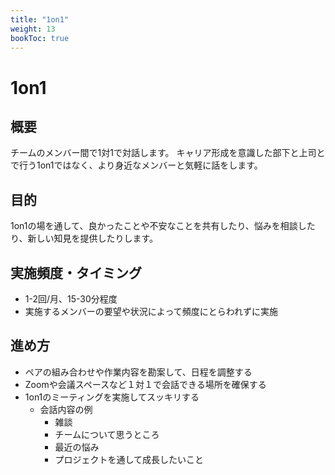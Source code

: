 ```yaml
---
title: "1on1"
weight: 13
bookToc: true
---
```


# 1on1

## 概要
チームのメンバー間で1対1で対話します。
キャリア形成を意識した部下と上司とで行う1on1ではなく、より身近なメンバーと気軽に話をします。

## 目的
1on1の場を通して、良かったことや不安なことを共有したり、悩みを相談したり、新しい知見を提供したりします。

## 実施頻度・タイミング
- 1-2回/月、15-30分程度
- 実施するメンバーの要望や状況によって頻度にとらわれずに実施

## 進め方
- ペアの組み合わせや作業内容を勘案して、日程を調整する
- Zoomや会議スペースなど１対１で会話できる場所を確保する
- 1on1のミーティングを実施してスッキリする
  - 会話内容の例
    - 雑談
    - チームについて思うところ
    - 最近の悩み
    - プロジェクトを通して成長したいこと
